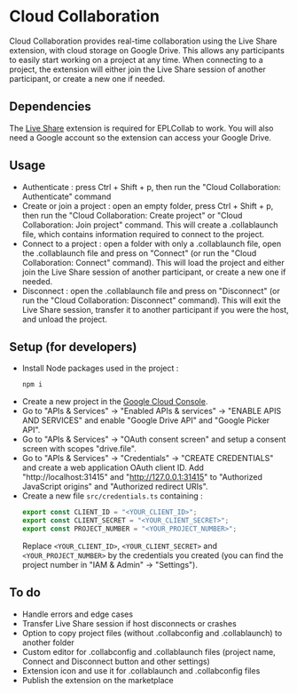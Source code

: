 # Cloud Collaboration

Cloud Collaboration provides real-time collaboration using the Live Share extension, with cloud storage on Google Drive.
This allows any participants to easily start working on a project at any time.
When connecting to a project, the extension will either join the Live Share session of another participant, or create a new one if needed.

## Dependencies
The [Live Share](https://marketplace.visualstudio.com/items?itemName=MS-vsliveshare.vsliveshare) extension is required for EPLCollab to work.
You will also need a Google account so the extension can access your Google Drive.

## Usage
- Authenticate : press Ctrl + Shift + p, then run the "Cloud Collaboration: Authenticate" command
- Create or join a project : open an empty folder, press Ctrl + Shift + p, then run the "Cloud Collaboration: Create project" or "Cloud Collaboration: Join project" command. This will create a .collablaunch file, which contains information required to connect to the project.
- Connect to a project : open a folder with only a .collablaunch file, open the .collablaunch file and press on "Connect" (or run the "Cloud Collaboration: Connect" command). This will load the project and either join the Live Share session of another participant, or create a new one if needed.
- Disconnect : open the .collablaunch file and press on "Disconnect" (or run the "Cloud Collaboration: Disconnect" command). This will exit the Live Share session, transfer it to another participant if you were the host, and unload the project.


## Setup (for developers)
- Install Node packages used in the project : 
    ```bash
    npm i
    ```
- Create a new project in the [Google Cloud Console](https://console.cloud.google.com/projectcreate).
- Go to "APIs & Services" -> "Enabled APIs & services" -> "ENABLE APIS AND SERVICES" and enable "Google Drive API" and "Google Picker API".
- Go to "APIs & Services" -> "OAuth consent screen" and setup a consent screen with scopes "drive.file".
- Go to "APIs & Services" -> "Credentials" -> "CREATE CREDENTIALS" and create a web application OAuth client ID. Add "http://localhost:31415" and "http://127.0.0.1:31415" to "Authorized JavaScript origins" and "Authorized redirect URIs".
- Create a new file `src/credentials.ts` containing :
    ```ts
    export const CLIENT_ID = "<YOUR_CLIENT_ID>";
    export const CLIENT_SECRET = "<YOUR_CLIENT_SECRET>";
    export const PROJECT_NUMBER = "<YOUR_PROJECT_NUMBER>";
    ```
    Replace `<YOUR_CLIENT_ID>`, `<YOUR_CLIENT_SECRET>` and `<YOUR_PROJECT_NUMBER>` by the credentials you created (you can find the project number in "IAM & Admin" -> "Settings").

## To do
- Handle errors and edge cases
- Transfer Live Share session if host disconnects or crashes
- Option to copy project files (without .collabconfig and .collablaunch) to another folder
- Custom editor for .collabconfig and .collablaunch files (project name, Connect and Disconnect button and other settings)
- Extension icon and use it for .collablaunch and .collabconfig files
- Publish the extension on the marketplace